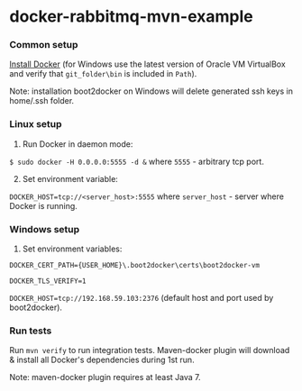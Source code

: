 docker-rabbitmq-mvn-example
===========================

### Common setup
[Install Docker](https://docs.docker.com/installation/) (for Windows use the latest version of Oracle VM VirtualBox and verify that `git_folder\bin` is included in `Path`).

Note: installation boot2docker on Windows will delete generated ssh keys in home/.ssh folder.

### Linux setup
1. Run Docker in daemon mode:

  `$ sudo docker -H 0.0.0.0:5555 -d &` where `5555` - arbitrary tcp port.

2. Set environment variable:

  `DOCKER_HOST=tcp://<server_host>:5555` where `server_host` - server where Docker is running.

### Windows setup
1. Set environment variables:

  `DOCKER_CERT_PATH={USER_HOME}\.boot2docker\certs\boot2docker-vm`

  `DOCKER_TLS_VERIFY=1`

  `DOCKER_HOST=tcp://192.168.59.103:2376` (default host and port used by boot2docker).

### Run tests
Run `mvn verify` to run integration tests. Maven-docker plugin will download & install all Docker's dependencies during 1st run.

Note: maven-docker plugin requires at least Java 7.
